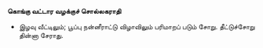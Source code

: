 **கொங்கு வட்டார வழக்குச் சொல்லகராதி**
- இழவு வீட்டிலும்; பூப்பு நன்னீராட்டு விழாவிலும் பரிமாறப் படும் சோறு. தீட்டுச்சோறு தின்னா சேராது.

